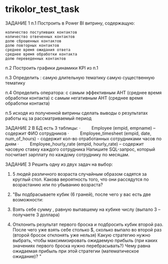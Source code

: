 # trikolor_test_task
ЗАДАНИЕ 1
п.1	Построить в Power BI витрину, содержащую:
	
	количество поступивших контактов
	количество отвеченных контактов
	долю сброшенных контактов
	долю повторных контактов
	среднее время ожидания ответа
	среднее время обработки контакта
	долю переведенных контактов
	
	
п.2	Построить графики динамики KPI из п.1
	
	
п.3	Определить :
	самую длительную тематику
	самую существенную тематику
	
	
п.4	Определить оператора:
	с самым эффективным АНТ (среднее время обработки контакта)
	с самым негативным АНТ (среднее время обработки контакта)
	
п.5	исходя из полученной витрины сделать выводы о результатах работы кц за рассматриваемый период


ЗАДАНИЕ 2
В БД есть 3 таблицы:
·         Employee (empid, empname) – содержит ФИО сотрудников
·         Employee_timesheet (empid, date, num_of_hours) - содержит кол-во отработанных сотрудниками часов по дням
·         Employee_hourly_rate (empid, hourly_rate) – содержит часовую ставку каждого сотрудника
Напишите SQL-запрос, который посчитает зарплату по каждому сотруднику по месяцам.


ЗАДАНИЕ 3
Решить одну из двух задач на выбор:	
	
1.	5 людей различного возраста случайным образом садятся за круглый стол. Какова вероятность того, что они рассядутся по возрастанию или по убыванию возраста?
	
2. 	"Вы подбрасываете кубик (6 граней), после чего у вас есть две возможности:
1. Взять себе сумму , равную выпавшему на кубике числу (выпало 3 – получаете 3 доллара)
2. Отклонить результат первого броска и подбросить кубик второй раз. После чего уже взять себе столько $, сколько выпало во второй раз (второй бросок отклонять уже нельзя)
Какую стратегию нужно выбрать, чтобы максимизировать ожидаемую прибыль (при каких значениях первого броска нужно перебрасывать?)
Чему равна ожидаемая прибыль при этой стратегии (математическое ожидание)?
"



